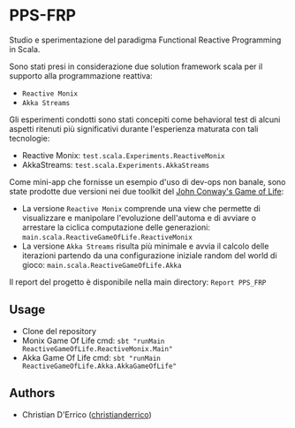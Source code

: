 # PPS-FRP
Studio e sperimentazione del paradigma Functional Reactive Programming in Scala.

Sono stati presi in considerazione due solution framework scala per il supporto alla programmazione reattiva:
- `Reactive Monix`
- `Akka Streams`

Gli esperimenti condotti sono stati concepiti come behavioral test di alcuni aspetti ritenuti più significativi durante l'esperienza maturata con tali tecnologie:
- Reactive Monix: `test.scala.Experiments.ReactiveMonix`
- AkkaStreams: `test.scala.Experiments.AkkaStreams`

Come mini-app che fornisse un esempio d'uso di dev-ops non banale, sono state prodotte due versioni nei due toolkit del [John Conway's Game of Life](https://it.wikipedia.org/wiki/Gioco_della_vita):
- La versione `Reactive Monix` comprende una view che permette di visualizzare e manipolare l'evoluzione dell'automa e di avviare o arrestare la ciclica computazione delle generazioni: `main.scala.ReactiveGameOfLife.ReactiveMonix`
- La versione `Akka Streams` risulta più minimale e avvia il calcolo delle iterazioni partendo da una configurazione iniziale random del world di gioco: `main.scala.ReactiveGameOfLife.Akka`

Il report del progetto è disponibile nella main directory: `Report PPS_FRP`

## Usage
- Clone del repository
- Monix Game Of Life cmd: `sbt "runMain ReactiveGameOfLife.ReactiveMonix.Main"`
- Akka Game Of Life cmd: `sbt "runMain ReactiveGameOfLife.Akka.AkkaGameOfLife"`

## Authors
- Christian D'Errico ([christianderrico](https://github.com/christianderrico))

